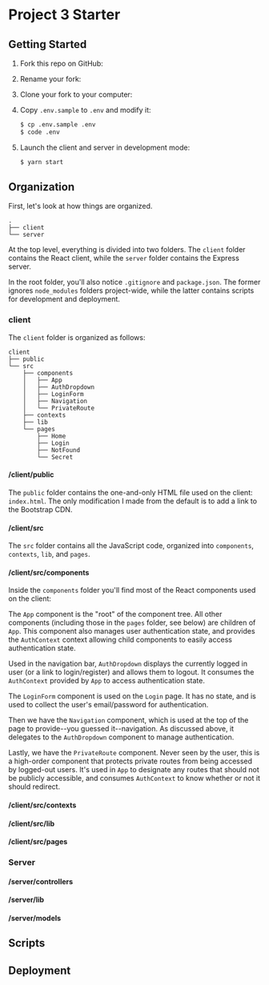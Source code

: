 # Project 3 Starter

## Getting Started

1. Fork this repo on GitHub:

2. Rename your fork:

3. Clone your fork to your computer:

4. Copy `.env.sample` to `.env` and modify it:
   ```bash
   $ cp .env.sample .env
   $ code .env
   ```

5. Launch the client and server in development mode:
   ```bash
   $ yarn start
   ```

## Organization

First, let's look at how things are organized.

```
.
├── client
└── server
```

At the top level, everything is divided into two folders. The `client` folder contains the React client, while the `server` folder contains the Express server.

In the root folder, you'll also notice `.gitignore` and `package.json`. The former ignores `node_modules` folders project-wide, while the latter contains scripts for development and deployment.

### client

The `client` folder is organized as follows:

```
client
├── public
└── src
    ├── components
    │   ├── App
    │   ├── AuthDropdown
    │   ├── LoginForm
    │   ├── Navigation
    │   └── PrivateRoute
    ├── contexts
    ├── lib
    └── pages
        ├── Home
        ├── Login
        ├── NotFound
        └── Secret
```

#### /client/public

The `public` folder contains the one-and-only HTML file used on the client: `index.html`. The only modification I made from the default is to add a link to the Bootstrap CDN.

#### /client/src

The `src` folder contains all the JavaScript code, organized into `components`, `contexts`, `lib`, and `pages`.

#### /client/src/components

Inside the `components` folder you'll find most of the React components used on the client:

The `App` component is the "root" of the component tree. All other components (including those in the `pages` folder, see below) are children of `App`. This component also manages user authentication state, and provides the `AuthContext` context allowing child components to easily access authentication state.

Used in the navigation bar, `AuthDropdown` displays the currently logged in user (or a link to login/register) and allows them to logout. It consumes the `AuthContext` provided by `App` to access authentication state.

The `LoginForm` component is used on the `Login` page. It has no state, and is used to collect the user's email/password for authentication.

Then we have the `Navigation` component, which is used at the top of the page to provide--you guessed it--navigation. As discussed above, it delegates to the `AuthDropdown` component to manage authentication.

Lastly, we have the `PrivateRoute` component. Never seen by the user, this is a high-order component that protects private routes from being accessed by logged-out users. It's used in `App` to designate any routes that should not be publicly accessible, and consumes `AuthContext` to know whether or not it should redirect.

#### /client/src/contexts

#### /client/src/lib

#### /client/src/pages

### Server

#### /server/controllers

#### /server/lib

#### /server/models

## Scripts

## Deployment
